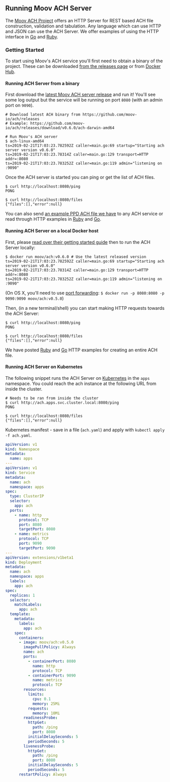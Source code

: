 ## Running Moov ACH Server

The [Moov ACH Project](https://github.com/moov-io/ach) offers an HTTP Server for REST based ACH file construction, validation and tabulation. Any language which can use HTTP and JSON can use the ACH Server. We offer examples of using the HTTP interface in [Go](https://github.com/moov-io/ach/blob/master/examples/http/main.go) and [Ruby](https://github.com/moov-io/ruby-ach-demo/blob/master/main.rb).

### Getting Started

To start using Moov's ACH service you'll first need to obtain a binary of the project. These can be downloaded [from the releases page](https://github.com/moov-io/ach/releases) or from [Docker Hub](https://hub.docker.com/r/moov/ach).

#### Running ACH Server from a binary

First download the [latest Moov ACH server release](https://github.com/moov-io/ach/releases) and run it! You'll see some log output but the service will be running on port `8080` (with an admin port on `9090`).

```
# Download latest ACH binary from https://github.com/moov-io/ach/releases
# Example: https://github.com/moov-io/ach/releases/download/v0.6.0/ach-darwin-amd64

# Run Moov's ACH server
$ ach-linux-amd64
ts=2019-02-21T17:03:23.782592Z caller=main.go:69 startup="Starting ach server version v0.6.0"
ts=2019-02-21T17:03:23.78314Z caller=main.go:129 transport=HTTP addr=:8080
ts=2019-02-21T17:03:23.783252Z caller=main.go:119 admin="listening on :9090"
```

Once the ACH server is started you can ping or get the list of ACH files.

```
$ curl http://localhost:8080/ping
PONG

$ curl http://localhost:8080/files
{"files":[],"error":null}
```

You can also send [an example PPD ACH file we have](https://github.com/moov-io/ach/blob/master/test/testdata/ppd-valid.json) to any ACH service or read through HTTP examples in [Ruby](https://github.com/moov-io/ruby-ach-demo) and [Go](https://github.com/moov-io/ach/blob/master/examples/http/main.go).

#### Running ACH Server on a local Docker host

First, please [read over their getting started guide](https://docs.docker.com/get-started/) then to run the ACH Server locally:

```
$ docker run moov/ach:v0.6.0 # Use the latest released version
ts=2019-02-21T17:03:23.782592Z caller=main.go:69 startup="Starting ach server version v0.6.0"
ts=2019-02-21T17:03:23.78314Z caller=main.go:129 transport=HTTP addr=:8080
ts=2019-02-21T17:03:23.783252Z caller=main.go:119 admin="listening on :9090"
```
(On OS X, you'll need to use [port forwarding](https://docs.docker.com/docker-for-mac/networking/#known-limitations-use-cases-and-workarounds):
`$ docker run -p 8080:8080 -p 9090:9090 moov/ach:v0.5.0`)

Then, (in a new terminal/shell) you can start making HTTP requests towards the ACH Server:

```
$ curl http://localhost:8080/ping
PONG

$ curl http://localhost:8080/files
{"files":[],"error":null}
```

We have posted [Ruby](https://github.com/moov-io/ruby-ach-demo) and [Go](https://github.com/moov-io/ach/blob/master/examples/http/main.go) HTTP examples for creating an entire ACH file.

#### Running ACH Server on Kubernetes

The following snippet runs the ACH Server on [Kubernetes](https://kubernetes.io/docs/tutorials/kubernetes-basics/) in the `apps` namespace. You could reach the ach instance at the following URL from inside the cluster.

```
# Needs to be ran from inside the cluster
$ curl http://ach.apps.svc.cluster.local:8080/ping
PONG

$ curl http://localhost:8080/files
{"files":[],"error":null}
```

Kubernetes manifest - save in a file (`ach.yaml`) and apply with `kubectl apply -f ach.yaml`.

```yaml
apiVersion: v1
kind: Namespace
metadata:
  name: apps
---
apiVersion: v1
kind: Service
metadata:
  name: ach
  namespace: apps
spec:
  type: ClusterIP
  selector:
    app: ach
  ports:
    - name: http
      protocol: TCP
      port: 8080
      targetPort: 8080
    - name: metrics
      protocol: TCP
      port: 9090
      targetPort: 9090
---
apiVersion: extensions/v1beta1
kind: Deployment
metadata:
  name: ach
  namespace: apps
  labels:
    app: ach
spec:
  replicas: 1
  selector:
    matchLabels:
      app: ach
  template:
    metadata:
      labels:
        app: ach
    spec:
      containers:
      - image: moov/ach:v0.5.0
        imagePullPolicy: Always
        name: ach
        ports:
          - containerPort: 8080
            name: http
            protocol: TCP
          - containerPort: 9090
            name: metrics
            protocol: TCP
        resources:
          limits:
            cpu: 0.1
            memory: 25Mi
          requests:
            memory: 10Mi
        readinessProbe:
          httpGet:
            path: /ping
            port: 8080
          initialDelaySeconds: 5
          periodSeconds: 5
        livenessProbe:
          httpGet:
            path: /ping
            port: 8080
          initialDelaySeconds: 5
          periodSeconds: 5
      restartPolicy: Always
```
